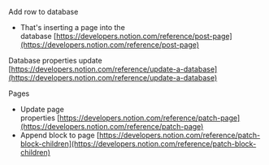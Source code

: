 
Add row to database
- That's inserting a page into the database [https://developers.notion.com/reference/post-page](https://developers.notion.com/reference/post-page)

Database properties update
[https://developers.notion.com/reference/update-a-database](https://developers.notion.com/reference/update-a-database)


Pages
- Update page properties [https://developers.notion.com/reference/patch-page](https://developers.notion.com/reference/patch-page)
- Append block to page [https://developers.notion.com/reference/patch-block-children](https://developers.notion.com/reference/patch-block-children)
